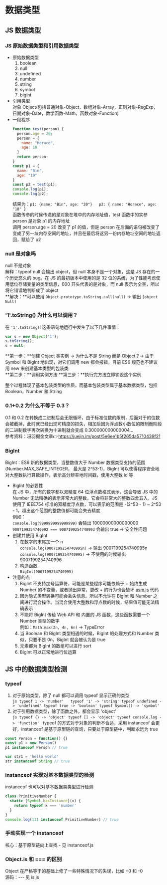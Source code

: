 # 数据类型  

## JS 数据类型  
### JS 原始数据类型和引用数据类型
- 原始数据类型    
  1. boolean  
  2. null  
  3. undefined  
  4. number  
  5. string  
  6. symbol  
  7. bigint  
- 引用类型  
  对象 Object(包括普通对象-Object，数组对象-Array，正则对象-RegExp，日期对象-Date，数学函数-Math，函数对象-Function)  
- 一段程序  
  ```js
  function test(person) {
    person.age = 20;
    person = {
      name: "Horace",
      age: 18
    }
    return person;
  } 
  const p1 = {
    name: "Bin",
    age: "19"
  }
  const p2 = test(p1);
  console.log(p1);
  console.log(p2);
  ```
  结果为：`p1: {name: "Bin", age: "20"}   p2: { name: "Horace", age: "18" }`  
  函数传参的时候传递的是对象在堆中的内存地址值，test 函数中的实参 person 是对象 p1 的内存地址  
  调用 person.age = 20 改变了 p1 的值，但是 person 在后面的语句被改变了变成了另一块内存空间的地址，并且在最后将这另一份内存地址空间的地址返回，赋给了 p2  

### null 是对象吗  
  null 不是对象  
  解释：typeof null 会输出 object，但 null 本身不是一个对象，这是 JS 存在的一个历史悠久的 bug。在 JS 的最初版本中使用的是 32 位的系统，为了性能考虑使用低位存储变量的类型信息，000 开头代表的是对象，而 null 表示为全空，所以将它错误地判断成了 object  
  **解决：**可以使用 `Object.prototype.toString.call(null)` -> 输出 `[object Null]`  

  ### '1'.toString() 为什么可以调用？  
  在 `'1'.toString()`这条语句地运行中发生了以下几件事情：  
  ```js
  var s = new Object('1');
  s.toString();
  s = null;
  ```
  **第一步：**创建 Object 类实例 -> 为什么不是 String 而是 Object？-> 由于 Symbol 和 BigInt 地出现，对它们调用 new 都会报错，目前 ES6 规范也不建议用 new 来创建基本类型的包装类  
  **第二步：**调用实例方法 
  **第三步：**执行完方法立即销毁这个实例  

  整个过程体现了基本包装类型的性质，而基本包装类型属于基本数据类型，包括 Boolean，Number 和 String  

### 0.1+0.2 为什么不等于 0.3？  
0.1 和 0.2 在转换成二进制后会无限循环，由于标准位数的限制，后面对于的位数会被截掉，此时就已经出现可精度的损失，相加后因为浮点数小数位的限制而阶段的二进制数字再次转换为十进制就会变成 0.300000000000004...  
参考资料：冴羽掘金文章👉https://juejin.im/post/5e6ee1b5f265da5710439f21  

### BigInt  
BigInt：ES6 新的数据类型，当整数值大于 Number 数据类型支持的范围(Number.MAX_SAFE_INTEGER， 最大是 2^53-1)，BigInt 可以使得程序安全地对大整数执行算数操作，表示高分辨率地时间戳，使用大整数 id 等  
- BigInt 的必要性  
  在 JS 中，所有的数字都以双精度 64 位浮点数格式表示，这会导致 JS 中的 Number 无法精确的表示非常大的整数，它会将非常大的整数四舍五入，JS 使用了 IEEE754 标准的双精度浮点数，可以表示的范围是 -(2^53 - 1) ~ 2^53 - 1，超出这个范围的整数值都可能会失去精度  
  例如：  
  `console.log(9999999999999999)` 会输出 10000000000000000  
  `9007199254740992 === 9007199254740993` 会输出 true -> 安全性问题  
- 创建并使用 BigInt  
  1. 在数字的末尾加一个 n  
    `console.log(9007199254740995n)` -> 输出 9007199254740995n  
    `console.log(9007199254740995)` -> 不使用的时候输出 9007199254740996  
  2. 构造函数  
    `BigInt(9007199254740995)` 
- 注意的点  
  1. BigInt 不支持加号运算符，可能是某些程序可能依赖于 + 始终生成 Number 的不变量，或者抛出异常，更改 + 的行为也会破坏 [asm.js](http://www.ruanyifeng.com/blog/2017/09/asmjs_emscripten.html) 代码  
  2. 因为隐式类型转换可能会丢失信息。所以不允许在 BigInt 和 Number 之间进行混合操作。当混合使用大整数和浮点数的时候，结果值可能无法精确表示  
  3. 不能将 BigInt 传给 Web API 和 内置的 JS 函数，这些函数需要一个 Number 类型的数字  
    例如：`Math.max(2n, 4n, 6n)` -> TypeError  
  4. 当 Boolean 和 BigInt 类型相遇的时候，BigInt 的处理方式和 Number 类似，只要不是 0n，BigInt 就会被认为是 true  
  5. 元素都为 BigInt 的数组可以进行 sort  
  6. BigInt 可以正常地进行位运算  

## JS 中的数据类型检测  
### typeof  
  1. 对于原始类型，除了 null 都可以调用 typeof 显示正确的类型  
    ```js
    typeof 1 -> 'number'  
    typeof '1' -> 'string'
    typeof undefined -> 'undefined'
    typeof true -> 'boolean'
    typeof Symbol() -> 'symbol'
    ```
  2. 对于引用数据类型，除了函数之外，都会显示 'object'  
    ```js
    typeof {} -> 'object'
    typeof [] -> 'object'
    typeof console.log -> 'function'
    ```
typeof 的方式对于对象的判断不合适，采用 instanceof 会更好，instanceof 是基于原型链的查询，只要处于原型链中，判断永远为 true  
  ```js
  const Person = function() {}
  const p1 = new Person()
  p1 instanceof Person // true

  var str1 = 'hello world'
  str instanceof String // true
  ```

### instanceof 实现对基本数据类型的检测  
  instanceof 也可以对基本数据类类型进行检测  
  ```js
  class PrimitiveNumber {
    static [Symbol.hasInstance](x) {
      return typeof x === 'number'
    }
  }
  console.log(111 instanceof PrimitiveNumber) // true
  ```

### 手动实现一个 instanceof  
核心：基于原型链向上查找 - 见 instanceof.js  

### Object.is 和 === 的区别  
Object 在严格等于的基础上修了一些特殊情况下的失误，比如 +0 和 -0  
源码：--- 见 is.js  
